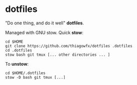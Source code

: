dotfiles
========

"Do one thing, and do it well" **dotfiles**.

Managed with GNU stow. Quick **stow**:

    cd $HOME
    git clone https://github.com/thiagowfx/dotfiles .dotfiles
    cd .dotfiles
    stow bash git tmux [... other directories ... ]

To **unstow**:

    cd $HOME/.dotfiles
    stow -D bash git tmux [...]
